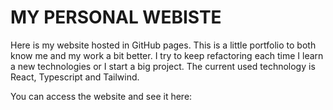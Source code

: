 # MY PERSONAL WEBISTE
 Here is my website hosted in GitHub pages. This is a little portfolio to both know me and my work a bit better. I try to keep refactoring each time I learn a new technologies or I start a big project. The current used technology is React, Typescript and Tailwind.

 You can access the website and see it here: 
